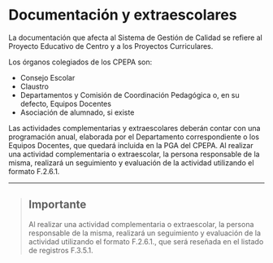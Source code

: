 # Documentación y extraescolares

La documentación que afecta al Sistema de Gestión de Calidad se refiere al Proyecto Educativo de Centro y a los Proyectos Curriculares.

Los órganos colegiados de los CPEPA son:

* Consejo Escolar
* Claustro
* Departamentos y Comisión de Coordinación Pedagógica o, en su defecto, Equipos Docentes
* Asociación de alumnado, si existe

Las actividades complementarias y extraescolares deberán contar con una programación anual, elaborada por el Departamento correspondiente o los Equipos Docentes, que quedará incluida en la PGA del CPEPA. Al realizar una actividad complementaria o extraescolar, la persona responsable de la misma, realizará un seguimiento y evaluación de la actividad utilizando el formato F.2.6.1.

---

> ## Importante
>
> Al realizar una actividad complementaria o extraescolar, la persona responsable de la misma, realizará un seguimiento y evaluación de la actividad utilizando el formato F.2.6.1., que será reseñada en el listado de registros F.3.5.1.



